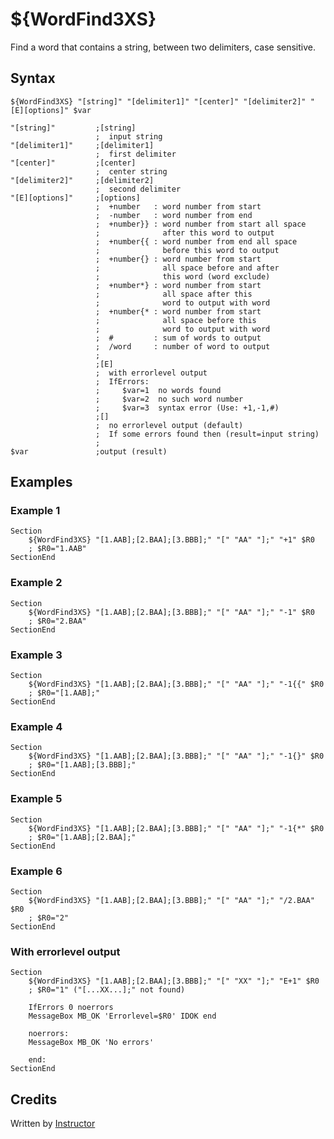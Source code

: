 # ${WordFind3XS}

Find a word that contains a string, between two delimiters, case sensitive.

## Syntax

    ${WordFind3XS} "[string]" "[delimiter1]" "[center]" "[delimiter2]" "[E][options]" $var

    "[string]"         ;[string]
                       ;  input string
    "[delimiter1]"     ;[delimiter1]
                       ;  first delimiter
    "[center]"         ;[center]
                       ;  center string
    "[delimiter2]"     ;[delimiter2]
                       ;  second delimiter
    "[E][options]"     ;[options]
                       ;  +number   : word number from start
                       ;  -number   : word number from end
                       ;  +number}} : word number from start all space
                       ;              after this word to output
                       ;  +number{{ : word number from end all space
                       ;              before this word to output
                       ;  +number{} : word number from start
                       ;              all space before and after
                       ;              this word (word exclude)
                       ;  +number*} : word number from start
                       ;              all space after this
                       ;              word to output with word
                       ;  +number{* : word number from start
                       ;              all space before this
                       ;              word to output with word
                       ;  #         : sum of words to output
                       ;  /word     : number of word to output
                       ;
                       ;[E]
                       ;  with errorlevel output
                       ;  IfErrors:
                       ;     $var=1  no words found
                       ;     $var=2  no such word number
                       ;     $var=3  syntax error (Use: +1,-1,#)
                       ;[]
                       ;  no errorlevel output (default)
                       ;  If some errors found then (result=input string)
                       ;
    $var               ;output (result)

## Examples

### Example 1

    Section
        ${WordFind3XS} "[1.AAB];[2.BAA];[3.BBB];" "[" "AA" "];" "+1" $R0
        ; $R0="1.AAB"
    SectionEnd

### Example 2

    Section
        ${WordFind3XS} "[1.AAB];[2.BAA];[3.BBB];" "[" "AA" "];" "-1" $R0
        ; $R0="2.BAA"
    SectionEnd

### Example 3

    Section
        ${WordFind3XS} "[1.AAB];[2.BAA];[3.BBB];" "[" "AA" "];" "-1{{" $R0
        ; $R0="[1.AAB];"
    SectionEnd

### Example 4

    Section
        ${WordFind3XS} "[1.AAB];[2.BAA];[3.BBB];" "[" "AA" "];" "-1{}" $R0
        ; $R0="[1.AAB];[3.BBB];"
    SectionEnd

### Example 5

    Section
        ${WordFind3XS} "[1.AAB];[2.BAA];[3.BBB];" "[" "AA" "];" "-1{*" $R0
        ; $R0="[1.AAB];[2.BAA];"
    SectionEnd

### Example 6

    Section
        ${WordFind3XS} "[1.AAB];[2.BAA];[3.BBB];" "[" "AA" "];" "/2.BAA" $R0
        ; $R0="2"
    SectionEnd

### With errorlevel output

    Section
        ${WordFind3XS} "[1.AAB];[2.BAA];[3.BBB];" "[" "XX" "];" "E+1" $R0
        ; $R0="1" ("[...XX...];" not found)

        IfErrors 0 noerrors
        MessageBox MB_OK 'Errorlevel=$R0' IDOK end

        noerrors:
        MessageBox MB_OK 'No errors'

        end:
    SectionEnd

## Credits

Written by [Instructor][1]

[1]: http://nsis.sourceforge.net/User:Instructor
